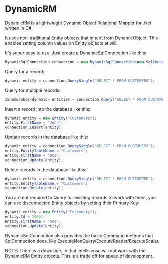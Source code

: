 # DynamicRM
DynamicRM is a lightwieght Dynamic Object Relational Mapper for .Net written in C#.

It uses non-traditional Entity objects that inherit from DynamicObject. This enables setting column values on Enitty objects at will.

It's super easy to use. Just create a DynamicSqlConnection like this:

```C#
DynamicSqlConnection connection = new DynamicSqlConnection(new SqlConnection("<your connection string>"));
```

Query for a record:
```C#
dynamic entity = connection.QuerySingle("SELECT * FROM CUSTOMERS");
```

Query for multiple records:
```C#
IEnumerable<dynamic> entities = connection.Query("SELECT * FROM CUSTOMERS");
```

Insert a record into the database like this:
```C#
dynamic entity = new Entity("Customers");
entity.FirstName = "John";
connection.Insert(entity);
```

Update records in the database like this:
```C#
dynamic entity = connection.QuerySingle("SELECT * FROM CUSTOMERS");
entity.EntityTableName = "Customers";
entity.FirstName = "Doe";
connection.Update(entity);
```

Delete records in the database like this:
```C#
dynamic entity = connection.QuerySingle("SELECT * FROM CUSTOMERS");
entity.EntityTableName = "Customers";
connection.Delete(entity);
```

You are not required to Query for existing records to work with them, you can use disconnected Entity objects by setting their Primary Key:
```C#
dynamic entity = new Entity("Customers");
entity.Id = 10001;
entity.FirstName = "Doe";
connection.Update(entity);
```

DynamicSqlConnection also provides the basic Command methods that SqlConnection does, like ExecuteNonQuery/ExecuteReader/ExecuteScalar.

NOTE: There is a downside, in that intellisense will not work with the DynamicRM Entity objects. This is a trade off for speed of development.
